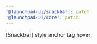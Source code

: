 ```yaml
---
'@launchpad-ui/snackbar': patch
'@launchpad-ui/core': patch
---
```


[Snackbar] style anchor tag hover
